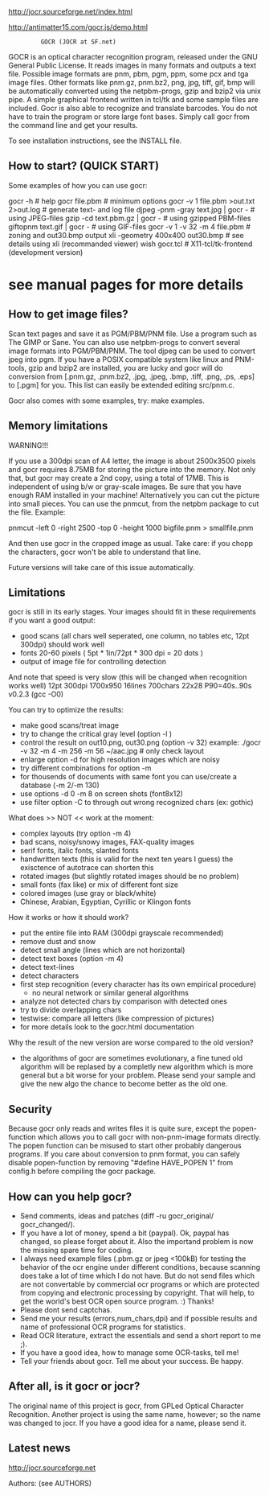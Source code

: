 

http://jocr.sourceforge.net/index.html

http://antimatter15.com/gocr.js/demo.html


			 GOCR (JOCR at SF.net)

GOCR is an optical character recognition program, released under the
GNU General Public License. It reads images in many formats  and outputs
a text file. Possible image formats are pnm, pbm, pgm, ppm, some pcx and
tga image files. Other formats like pnm.gz, pnm.bz2, png, jpg, tiff, gif,
bmp will be automatically converted using the netpbm-progs, gzip and bzip2
via unix pipe.
A simple graphical frontend written in tcl/tk and some
sample files are included.
Gocr is also able to recognize and translate barcodes.
You do not have to train the program or store large font bases.
Simply call gocr from the command line and get your results.

To see installation instructions, see the INSTALL file.

How to start? (QUICK START)
---------------------------
Some examples of how you can use gocr:

  gocr -h       			# help
  gocr file.pbm				# minimum options
  gocr -v 1 file.pbm >out.txt 2>out.log # generate text- and log file
  djpeg -pnm -gray text.jpg | gocr -	# using JPEG-files
  gzip -cd text.pbm.gz | gocr -		# using gzipped PBM-files
  giftopnm text.gif | gocr -		# using GIF-files
  gocr -v 1 -v 32 -m 4 file.pbm   	# zoning and out30.bmp output
  xli -geometry 400x400 out30.bmp # see details using xli (recommanded viewer)
  wish gocr.tcl			  # X11-tcl/tk-frontend (development version)
  # see manual pages for more details


How to get image files?
-----------------------
Scan text pages and save it as PGM/PBM/PNM file. Use a program such as
The GIMP or Sane. You can also use netpbm-progs to convert several image 
formats into PGM/PBM/PNM. The tool djpeg can be used to convert jpeg into pgm.
If you have a POSIX compatible system like linux and PNM-tools, gzip and bzip2
are installed, you are lucky and gocr will do conversion 
from [.pnm.gz, .pnm.bz2, .jpg, .jpeg, .bmp, .tiff, .png, .ps, .eps]
to [.pgm] for you. This list can easily be extended editing src/pnm.c.

Gocr also comes with some examples, try: make examples.

Memory limitations
------------------
WARNING!!!

If you use a 300dpi scan of A4 letter, the image is about 2500x3500 pixels and
gocr requires 8.75MB for storing the picture into the memory. Not only that,
but gocr may create a 2nd copy, using a total of 17MB. This is independent
of using b/w or gray-scale images. Be sure that you have enough RAM installed
in your machine! Alternatively you can cut the picture into small pieces.
You can use the pnmcut, from the netpbm package to cut the file. Example:

pnmcut -left 0 -right 2500 -top 0 -height 1000 bigfile.pnm > smallfile.pnm

And then use gocr in the cropped image as usual. Take care: if you chopp the
characters, gocr won't be able to understand that line.

Future versions will take care of this issue automatically.

Limitations
-----------
gocr is still in its early stages. Your images should fit in these requirements
if you want a good output:

- good scans (all chars well seperated, one column, no tables etc, 12pt 300dpi)
  should work well
- fonts 20-60 pixels ( 5pt * 1in/72pt * 300 dpi = 20 dots )
- output of image file for controlling detection

And note that speed is very slow (this will be changed when recognition works 
well)
  12pt 300dpi 1700x950 16lines 700chars 22x28 P90=40s..90s v0.2.3 (gcc -O0)

You can try to optimize the results:
- make good scans/treat image
- try to change the critical gray level (option -l <n>)
- control the result on out10.png, out30.png (option -v 32)
  example: ./gocr -v 32 -m 4 -m 256 -m 56 ~/aac.jpg # only check layout
- enlarge option -d <n> for high resolution images which are noisy
- try different combinations for option -m <n>
- for thousends of documents with same font
  you can use/create a database (-m 2/-m 130)
- use options -d 0 -m 8 on screen shots (font8x12)
- use filter option -C to through out wrong recognized chars (ex: gothic)

What does >> NOT << work at the moment:
- complex layouts (try option -m 4)
- bad scans, noisy/snowy images, FAX-quality images
- serif fonts, italic fonts, slanted fonts
- handwritten texts (this is valid for the next ten years I guess)
   the exisctence of autotrace can shorten this 
- rotated images (but slightly rotated images should be no problem)
- small fonts (fax like) or mix of different font size
- colored images (use gray or black/white)
- Chinese, Arabian, Egyptian, Cyrillic or Klingon fonts

How it works or how it should work?
- put the entire file into RAM (300dpi grayscale recommended)
- remove dust and snow
- detect small angle (lines which are not horizontal)
- detect text boxes (option -m 4)
- detect text-lines
- detect characters
- first step recognition (every character has its own empirical procedure)
  - no neural network or similar general algorithms
- analyze not detected chars by comparison with detected ones
- try to divide overlapping chars
- testwise: compare all letters (like compression of pictures)
- for more details look to the gocr.html documentation

Why the result of the new version are worse compared to the old version?
- the algorithms of gocr are sometimes evolutionary, a fine tuned old
  algorithm will be replased by a completly new algorithm which is more
  general but a bit worse for your problem.
  Please send your sample and give the new algo the chance to become
  better as the old one.

Security
--------
Because gocr only reads and writes files it is quite sure, except the
popen-function which allows you to call gocr with non-pnm-image formats
directly. The popen function can be misused to start other probably 
dangerous programs.
If you care about conversion to pnm format, you can safely disable
popen-function by removing "#define HAVE_POPEN 1" from config.h before
compiling the gocr package.


How can you help gocr?
----------------------
- Send comments, ideas and patches (diff -ru gocr_original/ gocr_changed/).
- If you have a lot of money, spend a bit (paypal). Ok, paypal has changed,
  so please forget about it. Also the importand problem is now the missing
  spare time for coding.
- I always need example files (.pbm.gz or jpeg <100kB) for testing
  the behavior of the ocr engine under different conditions, 
  because scanning does take a lot of time which I do not have.
  But do not send files which are not convertable by commercial ocr programs
  or which are protected from copying and electronic processing by copyright.
  That will help, to get the world's best OCR open source program. :) Thanks!
- Please dont send captchas.
- Send me your results (errors,num_chars,dpi) and if possible results
  and name of professional OCR programs for statistics.
- Read OCR literature, extract the essentials and send a short report
  to me ;).
- If you have a good idea, how to manage some OCR-tasks, tell me!
- Tell your friends about gocr. Tell me about your success. Be happy.


After all, is it gocr or jocr?
------------------------------
The original name of this project is gocr, from GPLed Optical Character
Recognition. Another project is using the same name, however; so the
name was changed to jocr. If you have a good idea for a name, please
send it.


Latest news
------------
  http://jocr.sourceforge.net

Authors: (see AUTHORS)
